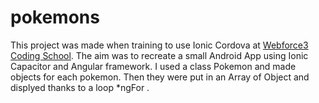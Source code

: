 # pokemons

This project was made when training to use Ionic Cordova at [Webforce3 Coding School](https://www.wf3.fr/). 
The aim was to recreate a small Android App using Ionic Capacitor and Angular framework. I used a class Pokemon and made objects for each pokemon. Then they were put in an Array of Object and displyed thanks to a loop *ngFor .
